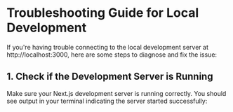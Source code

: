 # Troubleshooting Guide for Local Development

If you're having trouble connecting to the local development server at http://localhost:3000, here are some steps to diagnose and fix the issue:

## 1. Check if the Development Server is Running

Make sure your Next.js development server is running correctly. You should see output in your terminal indicating the server started successfully:
